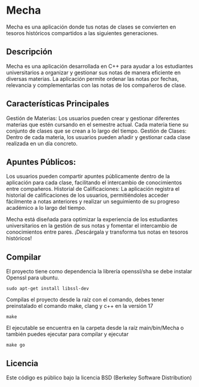 # Mecha

Mecha es una aplicación donde tus notas de clases se convierten en tesoros históricos compartidos a las siguientes generaciones.

## Descripción

Mecha es una aplicación desarrollada en C++ para ayudar a los estudiantes universitarios a organizar y gestionar sus notas de manera eficiente en diversas materias. La aplicación permite ordenar las notas por fechas, relevancia y complementarlas con las notas de los compañeros de clase.

## Características Principales

Gestión de Materias: 
Los usuarios pueden crear y gestionar diferentes materias que estén cursando en el semestre actual. Cada materia tiene su conjunto de clases que se crean a lo largo del tiempo.
Gestión de Clases: Dentro de cada materia, los usuarios pueden añadir y gestionar cada clase realizada en un día concreto.

## Apuntes Públicos:

Los usuarios pueden compartir apuntes públicamente dentro de la aplicación para cada clase, facilitando el intercambio de conocimientos entre compañeros.
Historial de Calificaciones: La aplicación registra el historial de calificaciones de los usuarios, permitiéndoles acceder fácilmente a notas anteriores y realizar un seguimiento de su progreso académico a lo largo del tiempo.

Mecha está diseñada para optimizar la experiencia de los estudiantes universitarios en la gestión de sus notas y fomentar el intercambio de conocimientos entre pares. ¡Descárgala y transforma tus notas en tesoros históricos!

## Compilar

El proyecto tiene como dependencia la librería openssl/sha se debe instalar Openssl para ubuntu.

`sudo apt-get install libssl-dev`

Compilas el proyecto desde la raíz con el comando, debes tener preinstalado el comando make, clang y c++ en la versión 17

`make`

El ejecutable se encuentra en la carpeta desde la raíz main/bin/Mecha o también puedes ejecutar para compilar y ejecutar

`make go`

## Licencia

Este código es público bajo la licencia BSD (Berkeley Software Distribution) 